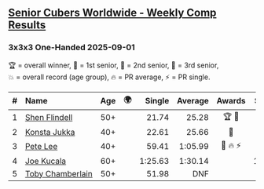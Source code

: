 <style>table {white-space: nowrap;}</style>
<link rel="stylesheet" type="text/css" href="/scw-comp/css/flags.css" />

## [Senior Cubers Worldwide - Weekly Comp Results](/scw-comp/results/)
### 3x3x3 One-Handed 2025-09-01

<span style="white-space: nowrap;">🏆 = overall winner</span>, <span style="white-space: nowrap;">🥇 = 1st senior</span>, <span style="white-space: nowrap;">🥈 = 2nd senior</span>, <span style="white-space: nowrap;">🥉 = 3rd senior</span>, <span style="white-space: nowrap;">💥 = overall record (age group)</span>, <span style="white-space: nowrap;">🔥 = PR average</span>, <span style="white-space: nowrap;">⚡ = PR single</span>.

| # | Name | Age | 🌍 | Single | Average | Awards | Solve 1 | Solve 2 | Solve 3 | Solve 4 | Solve 5 | Video |
| :--: | :-- | :--: | :--: | --: | --: | :--: | --: | --: | --: | --: | --: | :-- |
| 1 | [Shen Flindell](../../persons/shen_flindell/333oh.md) | 50+ | <i class="flag flag-AU" /> | 21.74 | 25.28 | 🏆 🥇 | 25.89 | 25.29 | 28.18 | 24.67 | 21.74 | [Desktop](https://www.facebook.com/events/674637162322812/permalink/684124141374114) / [Mobile](https://m.facebook.com/events/674637162322812?view=permalink&id=684124141374114) |
| 2 | [Konsta Jukka](../../persons/konsta_jukka/333oh.md) | 40+ | <i class="flag flag-FI" /> | 22.61 | 25.66 | 🥈 | 25.45 | 26.50 | 25.03 | 22.61 | 27.18 | [Desktop](https://www.facebook.com/events/674637162322812/permalink/683186664801195) / [Mobile](https://m.facebook.com/events/674637162322812?view=permalink&id=683186664801195) |
| 3 | [Pete Lee](../../persons/pete_lee/333oh.md) | 40+ | <i class="flag flag-GB" /> | 59.41 | 1:05.99 | 🥉 🔥 ⚡ | 59.41 | 1:07.13 | 1:09.75 | 1:01.10 | DNF | [Desktop](https://www.facebook.com/events/674637162322812/permalink/681430194976842) / [Mobile](https://m.facebook.com/events/674637162322812?view=permalink&id=681430194976842) |
| 4 | [Joe Kucala](../../persons/joe_kucala/333oh.md) | 60+ | <i class="flag flag-US" /> | 1:25.63 | 1:30.14 |  | 1:31.63 | 1:33.16 | 1:25.63 | DNS | DNS | [Desktop](https://www.facebook.com/events/674637162322812/permalink/677894661997062) / [Mobile](https://m.facebook.com/events/674637162322812?view=permalink&id=677894661997062) |
| 5 | [Toby Chamberlain](../../persons/toby_chamberlain/333oh.md) | 50+ | <i class="flag flag-AU" /> | 51.98 | DNF |  | 51.98 | 55.83 | DNF | DNS | DNS | [Desktop](https://www.facebook.com/events/674637162322812/permalink/683314164788445) / [Mobile](https://m.facebook.com/events/674637162322812?view=permalink&id=683314164788445) |

<!-- Global site tag (gtag.js) - Google Analytics -->
<script async src="https://www.googletagmanager.com/gtag/js?id=UA-86348435-3"></script>
<script>window.dataLayer = window.dataLayer || []; function gtag() {dataLayer.push(arguments);} gtag('js', new Date()); gtag('config', 'UA-86348435-3');</script>
